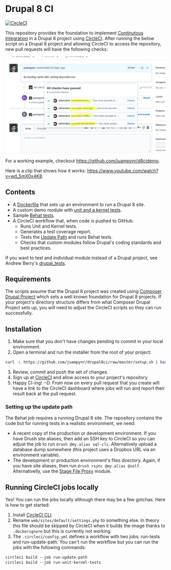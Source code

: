 # Drupal 8 CI

[![CircleCI](https://circleci.com/gh/juampynr/drupal8ci.svg?style=svg)](https://circleci.com/gh/juampynr/drupal8ci)

This repository provides the foundation to implement [Continutous Integration](https://en.wikipedia.org/wiki/Continuous_integration) in a Drupal 8
project using [CircleCI](https://circleci.com/). After running the below script on a Drupal 8 project
and allowing CircleCI to access the repository, new pull requests will have the following checks:

![Passing jobs](docs/images/passing.png)

For a working example, checkout https://github.com/juampynr/d8cidemo.

Here is a clip that shows how it works: https://www.youtube.com/watch?v=wd_5mX0x4K8.

## Contents

- A [Dockerfile](https://hub.docker.com/r/juampynr/drupal8ci/) that sets up an environment to run a Drupal 8 site.
- A custom demo module with [unit and a kernel tests](web/modules/custom/demo_module/tests/src).
- Sample [Behat tests](tests).
- A CircleCI workflow that, when code is pushed to GitHub:
    * Runs Unit and Kernel tests.
    * Generates a test coverage report.
    * Tests the [Update Path](https://gist.github.com/juampynr/3c14c4267cc505720a0a4598e6a5ef8f) and runs Behat tests.
    * Checks that custom modules follow Drupal's coding standards and best practices.

If you want to test and individual module instead of a Drupal project, see Andrew Berry's
[drupal_tests](https://github.com/deviantintegral/drupal_tests).

## Requirements

The scripts assume that the Drupal 8 project was created using [Composer Drupal Project](https://github.com/drupal-composer/drupal-project)
which sets a well known foundation for Drupal 8 projects. If your project's directory
structure differs from what Composer Drupal Project sets up, you will need to
adjust the CircleCI scripts so they can run successfully.

## Installation

1. Make sure that you don't have changes pending to commit in your local environment.
2. Open a terminal and run the installer from the root of your project:
```bash
curl -L https://github.com/juampynr/drupal8ci/raw/master/setup.sh | bash
```
3. Review, commit and push the set of changes.
4. Sign up at [CircleCI](https://circleci.com/) and allow access to your project's repository.
5. Happy CI-ing! :-D. From now on every pull request that you create will have a link to the
   CircleCI dashboard where jobs will run and report their result back at the pull request.
   
### Setting up the update path
The Behat job requires a running Drupal 8 site. The repository contains the code but for running
tests in a realistic environment, we need:

* A recent copy of the production or development environment. If you have Drush site aliases, then
  add an SSH key to CircleCI so you can adjust the job to run `drush @my.alias sql-cli`.
  Alternatively upload a database dump somewhere (this project uses a Dropbox URL via an
  environment variable).
* The development or production environment's files directory. Again, if you have site aliases, then
  run `drush rsync @my.alias @self`. Alternativelly, use the [Stage File Proxy](https://www.drupal.org/project/stage_file_proxy)
  module.

## Running CircleCI jobs locally

Yes! You can run the jobs locally although there may be a few gotchas. Here is how to get started:

1. Install [CircleCI CLI](https://circleci.com/docs/2.0/local-jobs/#installing-the-cli-locally).
2. Rename `web/sites/default/settings.php` to something else. In theory this file
   should be skipped by CircleCI when it builds the image thanks to `.dockerignore` but
   this is currently not working.
3. The `.circleci/config.yml` defines a workflow with two jobs: run-tests and run-update-path.
   You can't run the workflow but you can run the jobs with the following commands:

```
circleci build --job run-update-path
circleci build --job run-unit-kernel-tests
```
